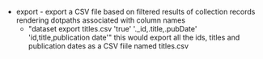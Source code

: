 + export - export a CSV file based on filtered results of collection records rendering dotpaths associated with column names
  + "dataset export titles.csv 'true' '._id,.title,.pubDate' 'id,title,publication date'" 
    this would export all the ids, titles and publication dates as a CSV fiile named titles.csv
